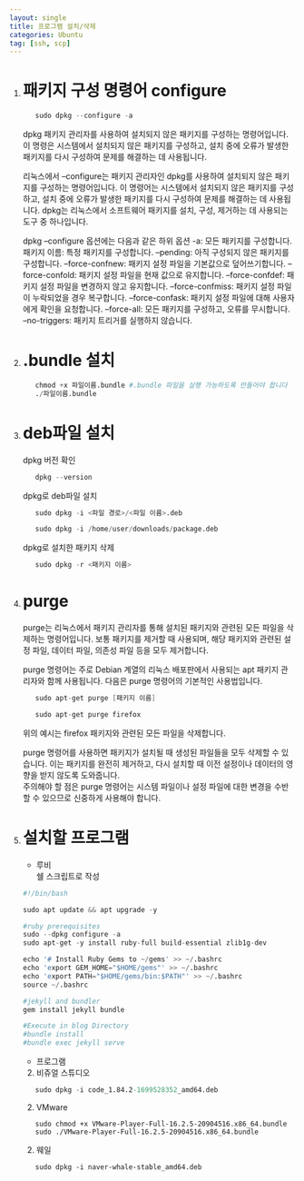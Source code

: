 ```yaml
---
layout: single
title: 프로그램 설치/삭제
categories: Ubuntu
tag: [ssh, scp]
---
```


1. # 패키지 구성 명령어 configure
   ```s
      sudo dpkg --configure -a
   ```
   dpkg 패키지 관리자를 사용하여 설치되지 않은 패키지를 구성하는 명령어입니다. 이 명령은 시스템에서 설치되지 않은 패키지를 구성하고, 설치 중에 오류가 발생한 패키지를 다시 구성하여 문제를 해결하는 데 사용됩니다.

   리눅스에서 –configure는 패키지 관리자인 dpkg를 사용하여 설치되지 않은 패키지를 구성하는 명령어입니다. 이 명령어는 시스템에서 설치되지 않은 패키지를 구성하고, 설치 중에 오류가 발생한 패키지를 다시 구성하여 문제를 해결하는 데 사용됩니다. dpkg는 리눅스에서 소프트웨어 패키지를 설치, 구성, 제거하는 데 사용되는 도구 중 하나입니다.

   dpkg –configure 옵션에는 다음과 같은 하위 옵션
   -a: 모든 패키지를 구성합니다.
   패키지 이름: 특정 패키지를 구성합니다.
   –pending: 아직 구성되지 않은 패키지를 구성합니다.
   –force-confnew: 패키지 설정 파일을 기본값으로 덮어쓰기합니다.
   –force-confold: 패키지 설정 파일을 현재 값으로 유지합니다.
   –force-confdef: 패키지 설정 파일을 변경하지 않고 유지합니다.
   –force-confmiss: 패키지 설정 파일이 누락되었을 경우 복구합니다.
   –force-confask: 패키지 설정 파일에 대해 사용자에게 확인을 요청합니다.
   –force-all: 모든 패키지를 구성하고, 오류를 무시합니다.
   –no-triggers: 패키지 트리거를 실행하지 않습니다.

1. # .bundle 설치
   ```s
      chmod +x 파일이름.bundle #.bundle 파일을 실행 가능하도록 만들어야 합니다
      ./파일이름.bundle
   ```

1. # deb파일 설치
   
   dpkg 버전 확인   
   ```s
      dpkg --version
   ```

   dpkg로 deb파일 설치
   ```s
      sudo dpkg -i <파일 경로>/<파일 이름>.deb

      sudo dpkg -i /home/user/downloads/package.deb
   ```

   dpkg로 설치한 패키지 삭제
   ```s
      sudo dpkg -r <패키지 이름>   
   ```   

1. # purge
   purge는 리눅스에서 패키지 관리자를 통해 설치된 패키지와 관련된 모든 파일을 삭제하는 명령어입니다. 보통 패키지를 제거할 때 사용되며, 해당 패키지와 관련된 설정 파일, 데이터 파일, 의존성 파일 등을 모두 제거합니다.   

   purge 명령어는 주로 Debian 계열의 리눅스 배포판에서 사용되는 apt 패키지 관리자와 함께 사용됩니다. 다음은 purge 명령어의 기본적인 사용법입니다.   

   ```s
      sudo apt-get purge [패키지 이름]

      sudo apt-get purge firefox
   ```   
   위의 예시는 firefox 패키지와 관련된 모든 파일을 삭제합니다.   

   purge 명령어를 사용하면 패키지가 설치될 때 생성된 파일들을 모두 삭제할 수 있습니다. 이는 패키지를 완전히 제거하고, 다시 설치할 때 이전 설정이나 데이터의 영향을 받지 않도록 도와줍니다.   
   주의해야 할 점은 purge 명령어는 시스템 파일이나 설정 파일에 대한 변경을 수반할 수 있으므로 신중하게 사용해야 합니다.   

1. # 설치할 프로그램

   - 루비   
   쉘 스크립트로 작성   
   ```s
   #!/bin/bash

   sudo apt update && apt upgrade -y

   #ruby prerequisites
   sudo --dpkg configure -a
   sudo apt-get -y install ruby-full build-essential zlib1g-dev

   echo '# Install Ruby Gems to ~/gems' >> ~/.bashrc
   echo 'export GEM_HOME="$HOME/gems"' >> ~/.bashrc
   echo 'export PATH="$HOME/gems/bin:$PATH"' >> ~/.bashrc
   source ~/.bashrc

   #jekyll and bundler
   gem install jekyll bundle

   #Execute in blog Directory
   #bundle install
   #bundle exec jekyll serve
   ```
   
   - 프로그램   
   2. 비쥬얼 스튜디오   
   ```s
      sudo dpkg -i code_1.84.2-1699528352_amd64.deb   
   ```   
   2. VMware   
   ```
      sudo chmod +x VMware-Player-Full-16.2.5-20904516.x86_64.bundle   
      sudo ./VMware-Player-Full-16.2.5-20904516.x86_64.bundle    
   ```   
   2. 웨일
   ```
      sudo dpkg -i naver-whale-stable_amd64.deb   
   ```
   